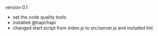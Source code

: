 version 0.1
 - set the code quality tools
 - installed @hapi/hapi 
 - changed start script from index.js to src/server.js and included lint 
